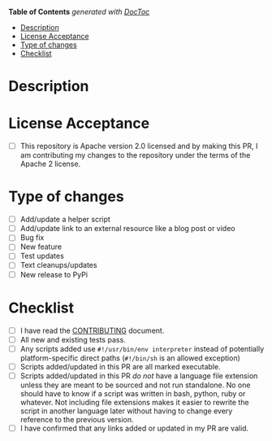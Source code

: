 <!-- START doctoc generated TOC please keep comment here to allow auto update -->
<!-- DON'T EDIT THIS SECTION, INSTEAD RE-RUN doctoc TO UPDATE -->
**Table of Contents**  *generated with [DocToc](https://github.com/thlorenz/doctoc)*

- [Description](#description)
- [License Acceptance](#license-acceptance)
- [Type of changes](#type-of-changes)
- [Checklist](#checklist)

<!-- END doctoc generated TOC please keep comment here to allow auto update -->

<!--- Provide a general summary of your changes in the Title above -->

# Description

<!--- Describe your changes in detail -->

# License Acceptance

- [ ] This repository is Apache version 2.0 licensed and by making this PR, I am contributing my changes to the repository under the terms of the Apache 2 license.

# Type of changes

<!--- What types of changes does your submission introduce? Put an `x` in all the boxes that apply: [x] -->

- [ ] Add/update a helper script
- [ ] Add/update link to an external resource like a blog post or video
- [ ] Bug fix
- [ ] New feature
- [ ] Test updates
- [ ] Text cleanups/updates
- [ ] New release to PyPi

# Checklist

<!--- Go over all the following points, and put an `x` in all the boxes that apply. [x] -->
<!--- If you're unsure about any of these, don't hesitate to ask. I'm happy to help! -->

- [ ] I have read the [CONTRIBUTING](https://github.com/unixorn/ha-mqtt-discovery/blob/main/Contributing.md) document.
- [ ] All new and existing tests pass.
- [ ] Any scripts added use `#!/usr/bin/env interpreter` instead of potentially platform-specific direct paths (`#!/bin/sh` is an allowed exception)
- [ ] Scripts added/updated in this PR are all marked executable.
- [ ] Scripts added/updated in this PR _do not_ have a language file extension unless they are meant to be sourced and not run standalone. No one should have to know if a script was written in bash, python, ruby or whatever. Not including file extensions makes it easier to rewrite the script in another language later without having to change every reference to the previous version.
- [ ] I have confirmed that any links added or updated in my PR are valid.
